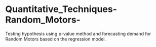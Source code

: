 # Quantitative_Techniques-Random_Motors-
Testing hypothesis using p-value method and forecasting demand for Random Motors based on the regression model.

